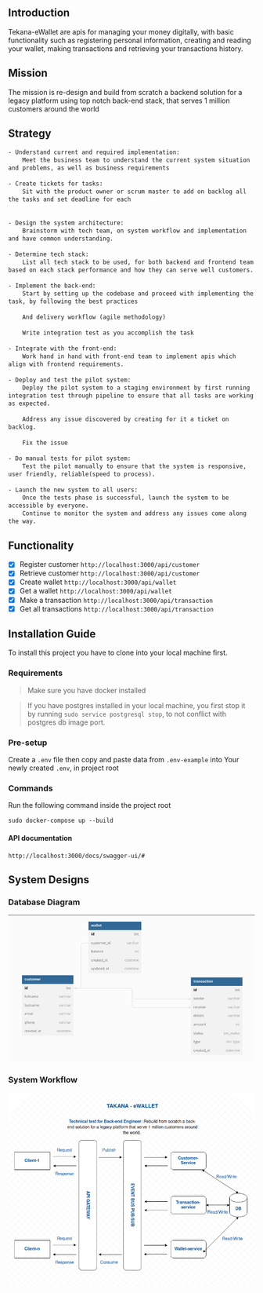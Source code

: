 ## Introduction

Tekana-eWallet are apis for managing your money digitally, with basic functionality such as registering personal information, creating and reading your wallet, making transactions and retrieving your transactions history.

## Mission

The mission is re-design and build from scratch a backend solution for a legacy platform using top notch back-end stack, that serves 1 million customers around the world

## Strategy

    - Understand current and required implementation:
        Meet the business team to understand the current system situation and problems, as well as business requirements

    - Create tickets for tasks:
        Sit with the product owner or scrum master to add on backlog all the tasks and set deadline for each


    - Design the system architecture:
        Brainstorm with tech team, on system workflow and implementation and have common understanding.

    - Determine tech stack:
        List all tech stack to be used, for both backend and frontend team based on each stack performance and how they can serve well customers.

    - Implement the back-end:
        Start by setting up the codebase and proceed with implementing the task, by following the best practices

        And delivery workflow (agile methodology)

        Write integration test as you accomplish the task

    - Integrate with the front-end:
        Work hand in hand with front-end team to implement apis which align with frontend requirements.

    - Deploy and test the pilot system:
        Deploy the pilot system to a staging environment by first running integration test through pipeline to ensure that all tasks are working as expected.

        Address any issue discovered by creating for it a ticket on backlog.

        Fix the issue

    - Do manual tests for pilot system:
        Test the pilot manually to ensure that the system is responsive, user friendly, reliable(speed to process).

    - Launch the new system to all users:
        Once the tests phase is successful, launch the system to be accessible by everyone.
        Continue to monitor the system and address any issues come along the way.

## Functionality

- [x] Register customer `http://localhost:3000/api/customer`
- [x] Retrieve customer `http://localhost:3000/api/customer`
- [x] Create wallet `http://localhost:3000/api/wallet`
- [x] Get a wallet `http://localhost:3000/api/wallet`
- [x] Make a transaction `http://localhost:3000/api/transaction`
- [x] Get all transactions `http://localhost:3000/api/transaction`

## Installation Guide

To install this project you have to clone into your local machine first.

### Requirements

> Make sure you have docker installed

> If you have postgres installed in your local machine, you first stop it by running `sudo service postgresql stop`, to not conflict with postgres db image port.

### Pre-setup

Create a `.env` file then copy and paste data from `.env-example` into Your newly created `.env`, in project root

### Commands

Run the following command inside the project root

```
sudo docker-compose up --build
```

#### API documentation

```
http://localhost:3000/docs/swagger-ui/#
```

## System Designs

### Database Diagram

![image info](/system-design/erd.png)

### System Workflow

![image info](/system-design/system-architecture.png)
